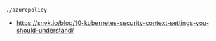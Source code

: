 ```
./azurepolicy
```

- https://snyk.io/blog/10-kubernetes-security-context-settings-you-should-understand/


